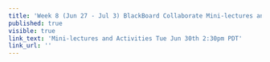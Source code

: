 ```yaml
---
title: 'Week 8 (Jun 27 - Jul 3) BlackBoard Collaborate Mini-lectures and Activities'
published: true
visible: true
link_text: 'Mini-lectures and Activities Tue Jun 30th 2:30pm PDT'
link_url: ''
---
```

